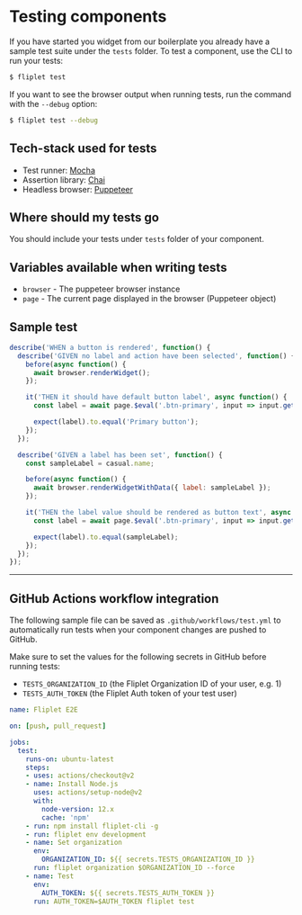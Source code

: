 # Testing components

If you have started you widget from our boilerplate you already have a sample test suite under the `tests` folder.
To test a component, use the CLI to run your tests:

```bash
$ fliplet test
```

If you want to see the browser output when running tests, run the command with the `--debug` option:

```bash
$ fliplet test --debug
```

## Tech-stack used for tests

- Test runner: [Mocha](https://mochajs.org/)
- Assertion library: [Chai](http://chaijs.com/)
- Headless browser: [Puppeteer](https://github.com/puppeteer/puppeteer/blob/v13.0.1/docs/api.md)


## Where should my tests go

You should include your tests under `tests` folder of your component.

## Variables available when writing tests

- `browser` - The puppeteer browser instance
- `page` - The current page displayed in the browser (Puppeteer object)

## Sample test

```js
describe('WHEN a button is rendered', function() {
  describe('GIVEN no label and action have been selected', function() {
    before(async function() {
      await browser.renderWidget();
    });

    it('THEN it should have default button label', async function() {
      const label = await page.$eval('.btn-primary', input => input.getAttribute('value'));

      expect(label).to.equal('Primary button');
    });
  });

  describe('GIVEN a label has been set', function() {
    const sampleLabel = casual.name;

    before(async function() {
      await browser.renderWidgetWithData({ label: sampleLabel });
    });

    it('THEN the label value should be rendered as button text', async function() {
      const label = await page.$eval('.btn-primary', input => input.getAttribute('value'));

      expect(label).to.equal(sampleLabel);
    });
  });
});

```

---

## GitHub Actions workflow integration

The following sample file can be saved as `.github/workflows/test.yml` to automatically run tests when your component changes are pushed to GitHub.

Make sure to set the values for the following secrets in GitHub before running tests:

- `TESTS_ORGANIZATION_ID` (the Fliplet Organization ID of your user, e.g. 1)
- `TESTS_AUTH_TOKEN` (the Fliplet Auth token of your test user)

```yml
name: Fliplet E2E

on: [push, pull_request]

jobs:
  test:
    runs-on: ubuntu-latest
    steps:
    - uses: actions/checkout@v2
    - name: Install Node.js
      uses: actions/setup-node@v2
      with:
        node-version: 12.x
        cache: 'npm'
    - run: npm install fliplet-cli -g
    - run: fliplet env development
    - name: Set organization
      env:
        ORGANIZATION_ID: ${{ secrets.TESTS_ORGANIZATION_ID }}
      run: fliplet organization $ORGANIZATION_ID --force
    - name: Test
      env:
        AUTH_TOKEN: ${{ secrets.TESTS_AUTH_TOKEN }}
      run: AUTH_TOKEN=$AUTH_TOKEN fliplet test
```